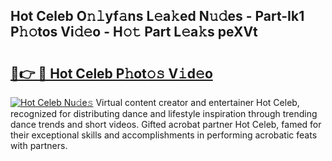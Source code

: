 ## Hot Celeb O𝚗𝚕yf𝚊ns L𝚎a𝚔ed N𝚞𝚍es - Part-Ik1 P𝚑𝚘tos Vi𝚍𝚎o - H𝚘𝚝 Part L𝚎a𝚔s peXVt

# <h2><a href="http://kf4rivd.oniu.top/?m=Hot+Celeb">🔗👉 🔴 Hot Celeb P𝚑ot𝚘𝚜 V𝚒d𝚎o</a></h2>

[![Hot Celeb Nu𝚍e𝚜](https://i.imgur.com/0qMVB7G.gif)](http://kf4rivd.oniu.top/?m=Hot+Celeb)
Virtual content creator and entertainer Hot Celeb, recognized for distributing dance and lifestyle inspiration through trending dance trends and short videos. Gifted acrobat partner Hot Celeb, famed for their exceptional skills and accomplishments in performing acrobatic feats with partners.  
